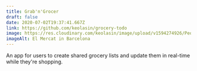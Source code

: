 ```yaml
---
title: Grab'n'Grocer
draft: false
date: 2020-07-02T19:37:41.667Z
link: https://github.com/keolasin/grocery-todo
image: https://res.cloudinary.com/keolasin/image/upload/v1594274926/People/People-6_j4rivr.jpg
imageAlt: El Mercat in Barcelona
---
```

An app for users to create shared grocery lists and update them in real-time while they're shopping.
